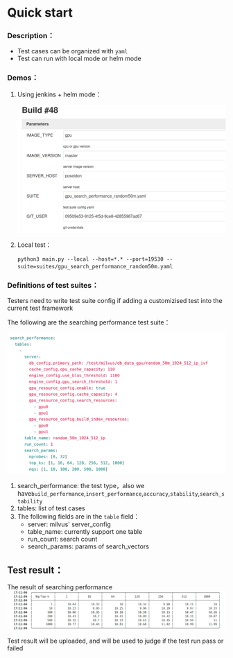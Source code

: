 # Quick start

### Description：

- Test cases can be organized with `yaml `
- Test can run with local mode or helm mode

### Demos：

1. Using jenkins + helm mode：

   ![](assets/Parameters.png)

2. Local test：

   `python3 main.py --local --host=*.* --port=19530 --suite=suites/gpu_search_performance_random50m.yaml`

### Definitions of test suites：

Testers need to write test suite config if adding a customizised test into the current test framework

The following are the searching performance test suite：

![](assets/gpu_search_performance_random50m-yaml.png)

1. search_performance: the test type，also we have`build_performance`,`insert_performance`,`accuracy`,`stability`,`search_stability`
2. tables: list of test cases
3. The following fields are in the `table` field：
   - server: milvus' server_config
   - table_name: currently support one table
   - run_count: search count
   - search_params: params of search_vectors

## Test result：

The result of searching performance![](assets/milvus-nightly-performance-new-jenkins.png)

Test result will be uploaded, and will be used to judge if the test run pass or failed
